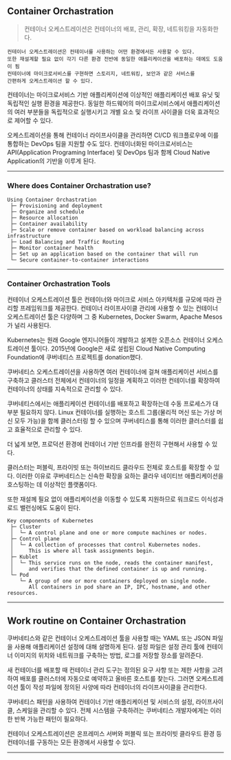 ## Container Orchastration

> 컨테이너 오케스트레이션은 컨테이너의 배포, 관리, 확장, 네트워킹을 자동화한다.

```
컨테이너 오케스트레이션은 컨테이너를 사용하는 어떤 환경에서든 사용할 수 있다.
또한 재설계할 필요 없이 각기 다른 환경 전반에 동일한 애플리케이션을 배포하는 데에도 도움이 됨
컨테이너에 마이크로서비스를 구현하면 스토리지, 네트워킹, 보안과 같은 서비스를
간편하게 오케스트레이션 할 수 있다.
```

컨테이너는 마이크로서비스 기반 애플리케이션에 이상적인 애플리케이션 배포 유닛 및 독립적인 실행 환경을 제공한다.
동일한 하드웨어의 마이크로서비스에서 애플리케이션의 여러 부분들을 독립적으로 실행시키고 개별 요소 및 라이프 사이클을 더욱 효과적으로 제어할 수 있다.

오케스트레이션을 통해 컨테이너 라이프사이클을 관리하면 CI/CD 워크플로우에 이를 통합하는 DevOps 팀을 지원할 수도 있다.
컨테이너화된 마이크로서비스는 API(Application Programing Interface) 및 DevOps 팀과 함께 Cloud Native Application의 기반을 이루게 된다.

---
### Where does Container Orchastration use?

```
Using Container Orchastration
 ├─ Provisioning and deployment
 ├─ Organize and schedule
 ├─ Resource allocation
 ├─ Container availability
 ├─ Scale or remove container based on workload balancing across infrastructure
 ├─ Load Balancing and Traffic Routing
 ├─ Monitor container health
 ├─ Set up an application based on the container that will run
 └─ Secure container-to-container interactions
```

---
### Container Orchastration Tools
컨테이너 오케스트레이션 툴은 컨테이너와 마이크로 서비스 아키텍처를 규모에 따라 관리할 프레임워크를 제공한다. 컨테이너 라이프사이클 관리에 사용할 수 있는 컨테이너 오케스트레이션 툴은 다양하며 그 중 Kubernetes, Docker Swarm, Apache Mesos가 널리 사용된다.

Kubernetes는 원래 Google 엔지니어들이 개발하고 설계한 오픈소스 컨테이너 오케스트레이션 툴이다.
2015년에 Google은 새로 설립된 Cloud Native Computing Foundation에 쿠버네티스 프로젝트를 donation했다.

쿠버네티스 오케스트레이션을 사용하면 여러 컨테이너에 걸쳐 애플리케이션 서비스를 구축하고 클러스터 전체에서 컨테이너의 일정을 계획하고 이러한 컨테이너를 확장하여 컨테이너의 상태를 지속적으로 관리할 수 있다.

쿠버네티스에서는 애플리케이션 컨테이너를 배포하고 확장하는데 수동 프로세스가 대부분 필요하지 않다.
Linux 컨테이너를 실행하는 호스트 그룹(물리적 머신 또는 가상 머신 모두 가능)을 함께 클러스터링 할 수 있으며 쿠버네티스를 통해 이러한 클러스터를 쉽고 효율적으로 관리할 수 있다.

더 넓게 보면, 프로덕션 환경에 컨테이너 기반 인프라를 완전히 구현해서 사용할 수 있다.

클러스터는 퍼블릭, 프라이빗 또는 하이브리드 클라우드 전체로 호스트를 확장할 수 있다.
이러한 이유로 쿠버네티스는 신속한 확장을 요하는 클라우 네이티브 애플리케이션을 호스팅하는 데 이상적인 플랫폼이다.

또한 재설께 필요 없이 애플리케이션을 이동할 수 있도록 지원하므로 워크로드 이식성과 로드 밸런싱에도 도움이 된다.

```
Key components of Kubernetes
 ├─ Cluster
 │  └─ A control plane and one or more compute machines or nodes.
 ├─ Control plane
 │  └─ A collection of processes that control Kubernetes nodes.
 │     This is where all task assignments begin.
 ├─ Kublet
 │  └─ This service runs on the node, reads the container manifest,
 │     and verifies that the defined container is up and running.
 └─ Pod
    └─ A group of one or more containers deployed on single node.
       All containers in pod share an IP, IPC, hostname, and other resources.
```

---

## Work routine on Container Orchastration

쿠버네티스와 같은 컨테이너 오케스트레이션 툴을 사용할 때는 YAML 또는 JSON 파일을 사용해 애플리케이션 설정에 대해 설명하게 된다. 설정 파일은 설정 관리 툴에 컨테이너 이미지의 위치와 네트워크를 구축하는 방법, 로그를 저장할 장소를 알려준다.

새 컨테이너를 배포할 때 컨테이너 관리 도구는 정의된 요구 사항 또는 제한 사항을 고려하여 배포를 클러스터에 자동으로 예약하고 올바른 호스트를 찾는다. 그러면 오케스트레이션 툴이 작성 파일에 정의된 사양에 따라 컨테이너의 라이프사이클을 관리한다.

쿠버네티스 패턴을 사용하여 컨테이너 기반 애플리케이션 및 서비스의 설정, 라이프사이클, 스케일을 관리할 수 있다. 전체 시스템을 구축하려는 쿠버네티스 개발자에게는 이러한 반복 가능한 패턴이 필요하다.

컨테이너 오케스트레이션은 온프레미스 서버와 퍼블릭 또는 프라이빗 클라우드 환경 등 컨테이너를 구동하는 모든 환경에서 사용할 수 있다.

---